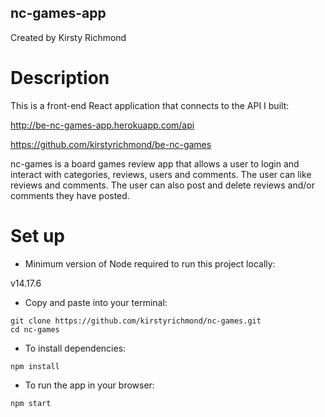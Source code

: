 ## nc-games-app

Created by Kirsty Richmond

# Description

This is a front-end React application that connects to the API I built: 

http://be-nc-games-app.herokuapp.com/api

https://github.com/kirstyrichmond/be-nc-games

nc-games is a board games review app that allows a user to login and interact with categories, reviews, users and comments. The user can like reviews and comments. The user can also post and delete reviews and/or comments they have posted.

# Set up

- Minimum version of Node required to run this project locally:

v14.17.6

- Copy and paste into your terminal:

```
git clone https://github.com/kirstyrichmond/nc-games.git
cd nc-games
```

- To install dependencies:

```
npm install 
```

- To run the app in your browser:

```
npm start
```